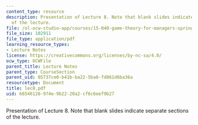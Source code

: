 ```yaml
---
content_type: resource
description: Presentation of Lecture 8. Note that blank slides indicate separate sections
  of the lecture.
file: /ol-ocw-studio-app/courses/15-040-game-theory-for-managers-spring-2004/66546126974e9b2220a2cf6c6eef9b27_lec8.pdf
file_size: 102911
file_type: application/pdf
learning_resource_types:
- Lecture Notes
license: https://creativecommons.org/licenses/by-nc-sa/4.0/
ocw_type: OCWFile
parent_title: Lecture Notes
parent_type: CourseSection
parent_uid: 05737ce0-b41b-ba22-5ba8-fd861d6ba36a
resourcetype: Document
title: lec8.pdf
uid: 66546126-974e-9b22-20a2-cf6c6eef9b27
---
```

Presentation of Lecture 8. Note that blank slides indicate separate sections of the lecture.